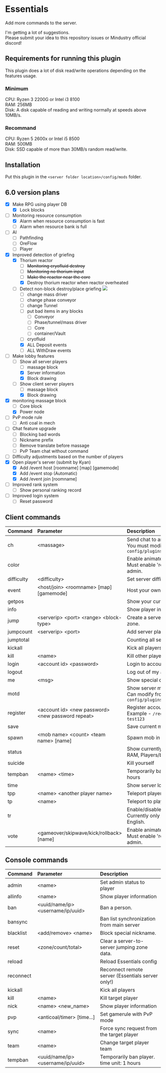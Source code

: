 # Essentials
Add more commands to the server.  

I'm getting a lot of suggestions.<br>
Please submit your idea to this repository issues or Mindustry official discord!

## Requirements for running this plugin
This plugin does a lot of disk read/write operations depending on the features usage.

### Minimum
CPU: Ryzen 3 2200G or Intel i3 8100<br>
RAM: 256MB<br>
Disk: A disk capable of reading and writing normally at speeds above 10MB/s.

### Recommand
CPU: Ryzen 5 2600x or Intel i5 8500<br>
RAM: 500MB<br>
Disk: SSD capable of more than 30MB/s random read/write.

## Installation

Put this plugin in the ``<server folder location>/config/mods`` folder.

## 6.0 version plans
- [x] Make RPG using player DB
  - [x] Lock blocks
- [ ] Monitoring resource consumption
  - [x] Alarm when resource consumption is fast
  - [ ] Alarm when resource bank is full
- [ ] AI
  - [ ] Pathfinding
  - [ ] OreFlow
  - [ ] Player
- [x] Improved detection of griefing
  - [x] Thorium reactor
    - [ ] ~~Monitoring cryofluid destroy~~
    - [ ] ~~Monitoring no thorium input~~
    - [ ] ~~Make the reactor near the core~~
    - [x] Destroy thorium reactor when reactor overheated
  - [ ] Detect non-block destroy/place griefing <img src="https://preloaders.evidweb.com/d_file.php?file=images/preloaders/squares.gif">
    - [ ] change mass driver 
    - [ ] change phase conveyor
    - [ ] change Tunnel
    - [ ] put bad items in any blocks
      - [ ] Conveyor
      - [ ] Phase/tunnel/mass driver
      - [ ] Core
      - [ ] container/Vault
    - [ ] cryofluid
    - [x] ALL Deposit events
    - [ ] ALL WithDraw events
- [ ] Make lobby features
  - [ ] Show all server players
    - [ ] massage block
    - [x] Server information
    - [x] Block drawing
  - [ ] Show client server players
    - [ ] massage block
    - [x] Block drawing
- [x] monitoring massage block
  - [ ] Core block
  - [x] Power node
- [ ] PvP mode rule
  - [ ] Anti coal in mech
- [ ] Chat feature upgrade
  - [ ] Blocking bad words
  - [ ] Nickname prefix
  - [ ] Remove translate before massage
  - [ ] PvP Team chat without command
- [ ] Difficulty adjustments based on the number of players
- [x] Open player's server (submit by Kyan)
  - [x] Add /event host [roomname] [map] [gamemode]
  - [x] Add /event stop (Automatic)
  - [x] Add /event join [roomname]
- [ ] Improved rank system
  - [ ] Show personal ranking record
- [ ] Improved login system
  - [ ] Reset password

## Client commands

| Command | Parameter | Description |
|:---|:---|:--- |
| ch | &lt;massage&gt; | Send chat to another server () <br> You must modify the settings in ``config/plugins/Essentials/config.txt`` |
| color |  | Enable animated rainbow nickname. <br> Must enable 'realname' and can use admin. |
| difficulty | &lt;difficulty&gt; | Set server difficulty |
| event | &lt;host/join&gt; &lt;roomname&gt; [map] [gamemode] | Host your own server |
| getpos |  | Show your current position position |
| info |  | Show player information |
| jump | &lt;serverip&gt; &lt;port&gt; &lt;range&gt; &lt;block-type&gt; | Create a server-to-server jumping zone. |
| jumpcount | &lt;serverip&gt; &lt;port&gt; | Add server player counting |
| jumptotal |  | Counting all server players |
| kickall |  | Kick all players without you. |
| kill | &lt;name&gt; | Kill other players |
| login | &lt;account id&gt; &lt;password&gt; | Login to account. |
| logout |  | Log out of my account |
| me | &lt;msg&gt; | Show special chat format |
| motd |  | Show server motd <br> Can modify from ``config/plugins/Essentials/motd.txt`` |
| register | &lt;account id&gt; &lt;new password&gt; &lt;new password repeat&gt; | Register accoun<br>Example - ``/register test test123 test123`` |
| save |  | Save current map |
| spawn | &lt;mob name&gt; &lt;count&gt; &lt;team name&gt; [name] | Spawn mob in player location |
| status |  | Show currently server status (TPS, RAM, Players/ban count) |
| suicide |  | Kill yourself |
| tempban | &lt;name&gt; &lt;time&gt; | Temporarily ban player. time unit: 1 hours |
| time |  | Show server local time |
| tpp | &lt;name&gt; &lt;another player name&gt; | Teleport player to other players |
| tp | &lt;name&gt; | Teleport to players |
| tr |  | Enable/disable auto translate <br> Currently only support Korean to English. |
| vote | &lt;gameover/skipwave/kick/rollback&gt; [name] | Enable animated rainbow nickname. <br> Must enable 'realname' and can use admin. |

## Console commands

| Command | Parameter | Description |
|:---|:---|:---|
| admin | &lt;name&gt; | Set admin status to player |
| allinfo | &lt;name&gt; | Show player information |
| ban | &lt;uuid/name/ip&gt; &lt;username/ip/uuid&gt; | Ban a person. |
| bansync |  | Ban list synchronization from main server |
| blacklist | &lt;add/remove&gt; &lt;name&gt; | Block special nickname. |
| reset | &lt;zone/count/total&gt; | Clear a server-to-server jumping zone data. |
| reload |  | Reload Essentials config |
| reconnect |  | Reconnect remote server (Essentials server only!) |
| kickall |  | Kick all players |
| kill | &lt;name&gt; | Kill target player |
| nick | &lt;name&gt; &lt;new_name&gt; | Show player information |
| pvp | &lt;anticoal/timer&gt; [time...] | Set gamerule with PvP mode |
| sync | &lt;name&gt; | Force sync request from the target player |
| team | &lt;name&gt; | Change target player team |
| tempban | &lt;uuid/name/ip&gt; &lt;username/ip/uuid&gt; | Temporarily ban player. time unit: 1 hours |
